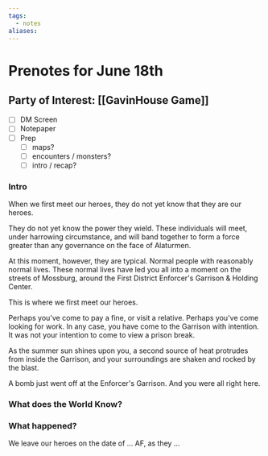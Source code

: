 ```yaml
---
tags:
  - notes
aliases:
---
```


# Prenotes for June 18th
## Party of Interest: [[GavinHouse Game]]
- [ ] DM Screen
- [ ] Notepaper
- [ ] Prep
	- [ ] maps?
	- [ ] encounters / monsters?
	- [ ] intro / recap?

### Intro

When we first meet our heroes, they do not yet know that they are our heroes.

They do not yet know the power they wield. These individuals will meet, under harrowing circumstance, and will band together to form a force greater than any governance on the face of Alaturmen. 

At this moment, however, they are typical. Normal people with reasonably normal lives. These normal lives have led you all into a moment on the streets of Mossburg, around the First District Enforcer's Garrison & Holding Center.

This is where we first meet our heroes.

Perhaps you've come to pay a fine, or visit a relative. Perhaps you've come looking for work. In any case, you have come to the Garrison with intention. It was not your intention to come to view a prison break.

As the summer sun shines upon you, a second source of heat protrudes from inside the Garrison, and your surroundings are shaken and rocked by the blast.

A bomb just went off at the Enforcer's Garrison. And you were all right here.

### What does the World Know?


### What happened?


We leave our heroes on the date of ... AF, as they ...